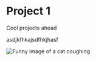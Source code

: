 # Project 1

Cool projects ahead

asdjkfhkajsdfhkjhasf

![Funny image of a cat coughing](/images/cough.png)
